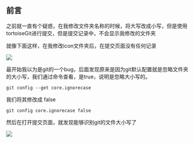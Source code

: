 前言
--

之前就一直有个疑惑，在我修改文件夹名称的时候，将大写改成小写，但是使用 tortoiseGit进行提交，但是提交记录中，不会显示我修改的文件夹

就像下面这样，在我修改icon文件夹后，在提交页面没有任何记录


![](http://image.moguit.cn/1577001595366.png)

最开始我以为是git的一个bug，后面发现原来是因为git默认配置就是忽略文件夹的大小写，我们通过命令查看，是true，说明是忽略大小写的。

    git config --get core.ignorecase

我们将其修改成 false

    git config core.ignorecase false

然后在打开提交页面，就发现能够识别git的文件大小写了


![](http://image.moguit.cn/1577001791360.png)